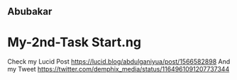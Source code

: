 ## Abubakar
# My-2nd-Task Start.ng
Check my Lucid Post https://lucid.blog/abdulganiyua/post/1566582898
And my Tweet https://twitter.com/demphix_media/status/1164961091207737344
